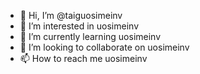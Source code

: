- 👋 Hi, I’m @taiguosimeinv
- 👀 I’m interested in uosimeinv
- 🌱 I’m currently learning uosimeinv
- 💞️ I’m looking to collaborate on uosimeinv
- 📫 How to reach me uosimeinv

<!---
taiguosimeinv/taiguosimeinv is a ✨ special ✨ repository because its `README.md` (this file) appears on your GitHub profile.
You can click the Preview link to take a look at your changes.
--->

